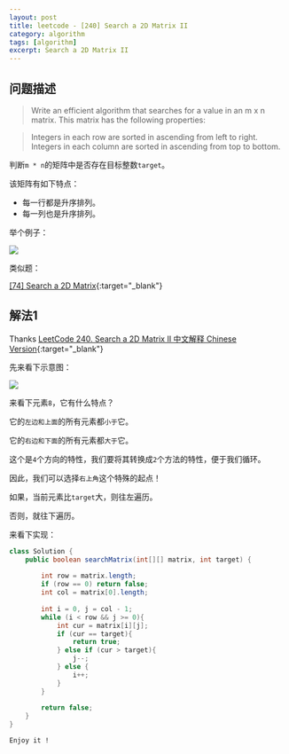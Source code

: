 ```yaml
---
layout: post
title: leetcode - [240] Search a 2D Matrix II
category: algorithm
tags: [algorithm]
excerpt: Search a 2D Matrix II
---
```


## 问题描述  

> Write an efficient algorithm that searches for a value in an m x n matrix. This matrix has the following properties:  

> Integers in each row are sorted in ascending from left to right.  
Integers in each column are sorted in ascending from top to bottom.  

判断`m * n`的矩阵中是否存在目标整数`target`。  

该矩阵有如下特点：  

- 每一行都是升序排列。  
- 每一列也是升序排列。  


举个例子：  

![](https://yyc-images.oss-cn-beijing.aliyuncs.com/leetcode_240_demo.png)  


类似题：  

[[74] Search a 2D Matrix](http://yaoyichen.cn/algorithm/2020/07/02/leetcode-74.html){:target="_blank"}    

## 解法1  

Thanks [LeetCode 240. Search a 2D Matrix II 中文解释 Chinese Version](https://www.youtube.com/watch?v=g4Qy83toSzc&t=288s){:target="_blank"}  

先来看下示意图：  

![](https://yyc-images.oss-cn-beijing.aliyuncs.com/leetcode_240_key.png)  

来看下元素`8`，它有什么特点？  

它的`左边和上面`的所有元素都`小于`它。  

它的`右边和下面`的所有元素都`大于`它。  

这个是`4`个方向的特性，我们要将其转换成`2`个方法的特性，便于我们循环。  

因此，我们可以选择`右上角`这个特殊的起点！  

如果，当前元素比`target`大，则往左遍历。  

否则，就往下遍历。  


来看下实现：  


``` java
class Solution {
    public boolean searchMatrix(int[][] matrix, int target) {
        
        int row = matrix.length;
        if (row == 0) return false;
        int col = matrix[0].length;
        
        int i = 0, j = col - 1;
        while (i < row && j >= 0){
            int cur = matrix[i][j];
            if (cur == target){
                return true;
            } else if (cur > target){
                j--;
            } else {
                i++;
            }
        }
        
        return false;
    }
}
```

`Enjoy it ! `